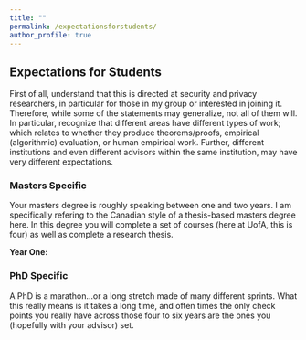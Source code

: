 ```yaml
---
title: ""
permalink: /expectationsforstudents/
author_profile: true
---
```


<h2>Expectations for Students</h2>


First of all, understand that this is directed at security and privacy researchers, in particular for those in my group or interested in joining it. Therefore, while some of the statements may generalize, not all of them will. In particular, recognize that different areas have different types of work; which relates to whether they produce theorems/proofs, empirical (algorithmic) evaluation, or human empirical work. Further, different institutions and even different advisors within the same institution, may have very different expectations. 

<h3>Masters Specific</h3>
Your masters degree is roughly speaking between one and two years. I am specifically refering to the Canadian style of a thesis-based masters degree here. In this degree you will complete a set of courses (here at UofA, this is four) as well as complete a research thesis.  


<b>Year One:</b>


 <h3>PhD Specific</h3>
A PhD is a marathon...or a long stretch made of many different sprints. What this really means is it takes a long time, and often times the only check points you really have across those four to six years are the ones you (hopefully with your advisor) set. 



